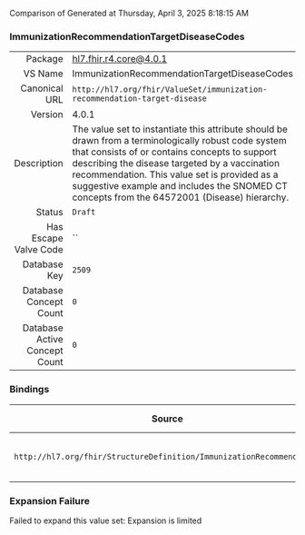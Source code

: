 Comparison of 
Generated at Thursday, April 3, 2025 8:18:15 AM

### ImmunizationRecommendationTargetDiseaseCodes

|      |     |
| ---: | --- |
| Package | hl7.fhir.r4.core@4.0.1 |
| VS Name | ImmunizationRecommendationTargetDiseaseCodes |
| Canonical URL | `http://hl7.org/fhir/ValueSet/immunization-recommendation-target-disease` |
| Version | 4.0.1 |
| Description | The value set to instantiate this attribute should be drawn from a terminologically robust code system that consists of or contains concepts to support describing the disease targeted by a vaccination recommendation. This value set is provided as a suggestive example and includes the SNOMED CT concepts from the 64572001 (Disease) hierarchy. |
| Status | `Draft` |
| Has Escape Valve Code | `` |
| Database Key | `2509` |
| Database Concept Count | `0` |
| Database Active Concept Count | `0` |
### Bindings

| Source | Element | Binding | Strength | Element Short |
| ------ | ------- | ------- | -------- | ------------- |
| `http://hl7.org/fhir/StructureDefinition/ImmunizationRecommendation` | `ImmunizationRecommendation.recommendation.targetDisease` | `http://hl7.org/fhir/ValueSet/immunization-recommendation-target-disease` | `Example` | Disease to be immunized against |

### Expansion Failure

Failed to expand this value set: Expansion is limited
